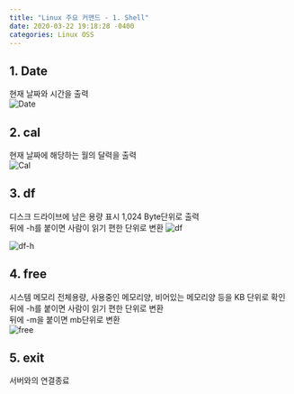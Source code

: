```yaml
---
title: "Linux 주요 커맨드 - 1. Shell"
date: 2020-03-22 19:18:28 -0400
categories: Linux OSS
---
```


## 1. Date   
현재 날짜와 시간을 출력      
![Date](https://user-images.githubusercontent.com/62292136/77247186-04c03b80-6c72-11ea-890d-fed5d6e3cc10.PNG)     
     
     
     
## 2. cal
현재 날짜에 해당하는 월의 달력을 출력     
![Cal](https://user-images.githubusercontent.com/62292136/77247228-5ec10100-6c72-11ea-831e-f9ac181eb600.PNG)     
     
     
     
## 3. df
디스크 드라이브에 남은 용량 표시 1,024 Byte단위로 출력     
뒤에 -h를 붙이면 사람이 읽기 편한 단위로 변환
![df](https://user-images.githubusercontent.com/62292136/77247273-be1f1100-6c72-11ea-9414-95a21792bd72.PNG)     
     
     
![df-h](https://user-images.githubusercontent.com/62292136/77247281-d55dfe80-6c72-11ea-93ec-32911b95bb06.PNG)     
     
     
     
## 4. free
시스템 메모리 전체용량, 사용중인 메모리양, 비어있는 메모리양 등을 KB 단위로 확인     
뒤에 -h를 붙이면 사람이 읽기 편한 단위로 변환     
뒤에 -m을 붙이면 mb단위로 변환     
![free](https://user-images.githubusercontent.com/62292136/77247365-cd528e80-6c73-11ea-8ccb-11ba66c0329f.PNG)     
     
     
     
## 5. exit
서버와의 연결종료





